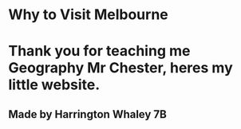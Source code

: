 # Why to Visit Melbourne
# Thank you for teaching me Geography Mr Chester, heres my little website. 

## Made by Harrington Whaley 7B

